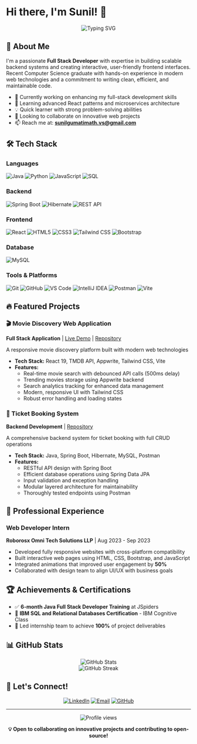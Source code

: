 # Hi there, I'm Sunil! 👋

<div align="center">
  <img src="https://readme-typing-svg.herokuapp.com?font=Fira+Code&pause=1000&color=2E9EF7&center=true&vCenter=true&width=435&lines=Full+Stack+Developer;Java+%7C+Spring+Boot+%7C+React;Building+Scalable+Web+Solutions" alt="Typing SVG" />
</div>

## 🚀 About Me

I'm a passionate **Full Stack Developer** with expertise in building scalable backend systems and creating interactive, user-friendly frontend interfaces. Recent Computer Science graduate with hands-on experience in modern web technologies and a commitment to writing clean, efficient, and maintainable code.

- 🔭 Currently working on enhancing my full-stack development skills
- 🌱 Learning advanced React patterns and microservices architecture
- 💡 Quick learner with strong problem-solving abilities
- 👯 Looking to collaborate on innovative web projects
- 📫 Reach me at: **sunilgumatimath.vs@gmail.com**

## 🛠️ Tech Stack

### Languages
![Java](https://img.shields.io/badge/Java-ED8B00?style=for-the-badge&logo=openjdk&logoColor=white)
![Python](https://img.shields.io/badge/Python-3776AB?style=for-the-badge&logo=python&logoColor=white)
![JavaScript](https://img.shields.io/badge/JavaScript-F7DF1E?style=for-the-badge&logo=javascript&logoColor=black)
![SQL](https://img.shields.io/badge/SQL-4479A1?style=for-the-badge&logo=mysql&logoColor=white)

### Backend
![Spring Boot](https://img.shields.io/badge/Spring_Boot-6DB33F?style=for-the-badge&logo=spring-boot&logoColor=white)
![Hibernate](https://img.shields.io/badge/Hibernate-59666C?style=for-the-badge&logo=Hibernate&logoColor=white)
![REST API](https://img.shields.io/badge/REST_API-009688?style=for-the-badge&logo=fastapi&logoColor=white)

### Frontend
![React](https://img.shields.io/badge/React-20232A?style=for-the-badge&logo=react&logoColor=61DAFB)
![HTML5](https://img.shields.io/badge/HTML5-E34F26?style=for-the-badge&logo=html5&logoColor=white)
![CSS3](https://img.shields.io/badge/CSS3-1572B6?style=for-the-badge&logo=css3&logoColor=white)
![Tailwind CSS](https://img.shields.io/badge/Tailwind_CSS-38B2AC?style=for-the-badge&logo=tailwind-css&logoColor=white)
![Bootstrap](https://img.shields.io/badge/Bootstrap-563D7C?style=for-the-badge&logo=bootstrap&logoColor=white)

### Database
![MySQL](https://img.shields.io/badge/MySQL-005C84?style=for-the-badge&logo=mysql&logoColor=white)

### Tools & Platforms
![Git](https://img.shields.io/badge/Git-F05032?style=for-the-badge&logo=git&logoColor=white)
![GitHub](https://img.shields.io/badge/GitHub-100000?style=for-the-badge&logo=github&logoColor=white)
![VS Code](https://img.shields.io/badge/VS_Code-0078D4?style=for-the-badge&logo=visual%20studio%20code&logoColor=white)
![IntelliJ IDEA](https://img.shields.io/badge/IntelliJ_IDEA-000000.svg?style=for-the-badge&logo=intellij-idea&logoColor=white)
![Postman](https://img.shields.io/badge/Postman-FF6C37?style=for-the-badge&logo=postman&logoColor=white)
![Vite](https://img.shields.io/badge/Vite-B73BFE?style=for-the-badge&logo=vite&logoColor=FFD62E)

## 🔥 Featured Projects

### 🎬 Movie Discovery Web Application
**Full Stack Application** | [Live Demo](#) | [Repository](#)

A responsive movie discovery platform built with modern web technologies
- **Tech Stack:** React 19, TMDB API, Appwrite, Tailwind CSS, Vite
- **Features:**
  - Real-time movie search with debounced API calls (500ms delay)
  - Trending movies storage using Appwrite backend
  - Search analytics tracking for enhanced data management
  - Modern, responsive UI with Tailwind CSS
  - Robust error handling and loading states

### 🎫 Ticket Booking System
**Backend Development** | [Repository](#)

A comprehensive backend system for ticket booking with full CRUD operations
- **Tech Stack:** Java, Spring Boot, Hibernate, MySQL, Postman
- **Features:**
  - RESTful API design with Spring Boot
  - Efficient database operations using Spring Data JPA
  - Input validation and exception handling
  - Modular layered architecture for maintainability
  - Thoroughly tested endpoints using Postman

## 💼 Professional Experience

### Web Developer Intern
**Roborosx Omni Tech Solutions LLP** | Aug 2023 - Sep 2023
- Developed fully responsive websites with cross-platform compatibility
- Built interactive web pages using HTML, CSS, Bootstrap, and JavaScript
- Integrated animations that improved user engagement by **50%**
- Collaborated with design team to align UI/UX with business goals

## 🏆 Achievements & Certifications

- ✅ **6-month Java Full Stack Developer Training** at JSpiders
- 🏅 **IBM SQL and Relational Databases Certification** - IBM Cognitive Class
- 🎯 Led internship team to achieve **100%** of project deliverables

## 📊 GitHub Stats

<div align="center">
  <img src="https://github-readme-stats.vercel.app/api?username=sunil-gumatimath&show_icons=true&theme=tokyonight" alt="GitHub Stats" />
</div>

<div align="center">
  <img src="https://github-readme-streak-stats.herokuapp.com/?user=sunil-gumatimath&theme=tokyonight" alt="GitHub Streak" />
</div>

## 🤝 Let's Connect!

<div align="center">
  
[![LinkedIn](https://img.shields.io/badge/LinkedIn-0077B5?style=for-the-badge&logo=linkedin&logoColor=white)](https://linkedin.com/in/sunil-gumatimath)
[![Email](https://img.shields.io/badge/Email-D14836?style=for-the-badge&logo=gmail&logoColor=white)](mailto:sunilgumatimath.vs@gmail.com)
[![GitHub](https://img.shields.io/badge/GitHub-100000?style=for-the-badge&logo=github&logoColor=white)](https://github.com/sunil-gumatimath)

</div>

---

<div align="center">
  <img src="https://komarev.com/ghpvc/?username=sunil-gumatimath&color=blue&style=flat-square" alt="Profile views" />
  
  **💡 Open to collaborating on innovative projects and contributing to open-source!**
</div>
